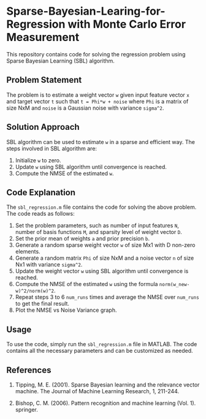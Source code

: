 # Sparse-Bayesian-Learing-for-Regression with Monte Carlo Error Measurement


This repository contains code for solving the regression problem using Sparse Bayesian Learning (SBL) algorithm.

## Problem Statement

The problem is to estimate a weight vector `w` given input feature vector `x` and target vector `t` such that `t = Phi*w + noise` where `Phi` is a matrix of size NxM and `noise` is a Gaussian noise with variance `sigma^2`.

## Solution Approach

SBL algorithm can be used to estimate `w` in a sparse and efficient way. The steps involved in SBL algorithm are:

1. Initialize `w` to zero.
2. Update `w` using SBL algorithm until convergence is reached.
3. Compute the NMSE of the estimated `w`.

## Code Explanation

The `sbl_regression.m` file contains the code for solving the above problem. The code reads as follows:

1. Set the problem parameters, such as number of input features `N`, number of basis functions `M`, and sparsity level of weight vector `D`.
2. Set the prior mean of weights `a` and prior precision `b`.
3. Generate a random sparse weight vector `w` of size Mx1 with D non-zero elements.
4. Generate a random matrix `Phi` of size NxM and a noise vector `n` of size Nx1 with variance `sigma^2`.
5. Update the weight vector `w` using SBL algorithm until convergence is reached.
6. Compute the NMSE of the estimated `w` using the formula `norm(w_new-w)^2/norm(w)^2`.
7. Repeat steps 3 to 6 `num_runs` times and average the NMSE over `num_runs` to get the final result.
8. Plot the NMSE vs Noise Variance graph.

## Usage

To use the code, simply run the `sbl_regression.m` file in MATLAB. The code contains all the necessary parameters and can be customized as needed.

## References

1. Tipping, M. E. (2001). Sparse Bayesian learning and the relevance vector machine. The Journal of Machine Learning Research, 1, 211-244.

2. Bishop, C. M. (2006). Pattern recognition and machine learning (Vol. 1). springer.
